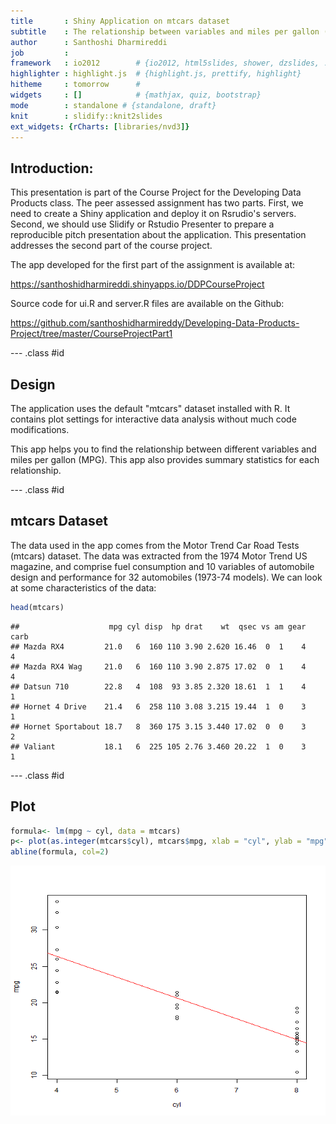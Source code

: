 ```yaml
---
title       : Shiny Application on mtcars dataset
subtitle    : The relationship between variables and miles per gallon (MPG)
author      : Santhoshi Dharmireddi
job         : 
framework   : io2012        # {io2012, html5slides, shower, dzslides, ...}
highlighter : highlight.js  # {highlight.js, prettify, highlight}
hitheme     : tomorrow      # 
widgets     : []            # {mathjax, quiz, bootstrap}
mode        : standalone # {standalone, draft}
knit        : slidify::knit2slides
ext_widgets: {rCharts: [libraries/nvd3]}
---
```


## Introduction:

This presentation is part of the Course Project for the Developing Data Products class. The peer assessed assignment has two parts. First, we need to create a Shiny application and deploy it on Rsrudio's servers. Second, we should use Slidify or Rstudio Presenter to prepare a reproducible pitch presentation about the application. This presentation addresses the second part of the course project.

The app developed for the first part of the assignment is available at:

https://santhoshidharmireddi.shinyapps.io/DDPCourseProject

Source code for ui.R and server.R files are available on the Github:

https://github.com/santhoshidharmireddy/Developing-Data-Products-Project/tree/master/CourseProjectPart1



--- .class #id 

## Design

The application uses the default "mtcars" dataset installed with R. It contains plot settings for interactive data analysis without much code modifications.

This app helps you to find the relationship between different variables and miles per gallon (MPG). This app also provides summary statistics for each relationship.



--- .class #id 

## mtcars Dataset

The data used in the app comes from the Motor Trend Car Road Tests (mtcars) dataset. The data was extracted from the 1974 Motor Trend US magazine, and comprise fuel consumption and 10 variables of automobile design and performance for 32 automobiles (1973-74 models). We can look at some characteristics of the data:


```r
head(mtcars)
```

```
##                    mpg cyl disp  hp drat    wt  qsec vs am gear carb
## Mazda RX4         21.0   6  160 110 3.90 2.620 16.46  0  1    4    4
## Mazda RX4 Wag     21.0   6  160 110 3.90 2.875 17.02  0  1    4    4
## Datsun 710        22.8   4  108  93 3.85 2.320 18.61  1  1    4    1
## Hornet 4 Drive    21.4   6  258 110 3.08 3.215 19.44  1  0    3    1
## Hornet Sportabout 18.7   8  360 175 3.15 3.440 17.02  0  0    3    2
## Valiant           18.1   6  225 105 2.76 3.460 20.22  1  0    3    1
```


--- .class #id

## Plot


```r
formula<- lm(mpg ~ cyl, data = mtcars)
p<- plot(as.integer(mtcars$cyl), mtcars$mpg, xlab = "cyl", ylab = "mpg")
abline(formula, col=2)
```

<img src="assets/fig/unnamed-chunk-2-1.png" title="plot of chunk unnamed-chunk-2" alt="plot of chunk unnamed-chunk-2" width="600px" height="400px" />

